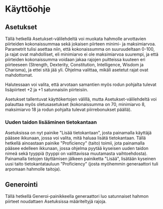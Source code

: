 # Käyttöohje

## Asetukset

Tällä hetkellä Asetukset-välilehdeltä voi muokata hahmolle arvottavien piirteiden kokonaissummaa sekä jokaisen piirteen minimi-
ja maksimiarvoa. Parametrit tulisi asettaa niin, että kokonaissumma on suuruudeltaan 0-100, ja rajat ovat mahdolliset, eli
minimiarvo ei ole maksimiarvoa suurempi, ja että piirteiden kokonaissumma voidaan jakaa rajojen puitteissa kuuteen eri piirteeseen
(Strength, Dexterity, Constitution, Intelligence, Wisdom ja Charisma), ja ettei sitä jää yli. Ohjelma valittaa, mikäli asetetut
rajat ovat mahdottomat.

Halutessaan voi valita, että arvotaan samantien myös rodun pohjalta tulevat lisäpiirteet +2 ja +1 satunnaisiin piirteisiin.

Asetukset tallentuvat käyttökertojen välillä, mutta Asetukset-välilehdeltä voi palauttaa myös oletusasetukset (kokonaissumma on 70,
minimiarvo 8, maksimiarvo 18 ja rodun pohjalta tulevat piirrebonukset päällä).

### Uuden taidon lisääminen tietokantaan

Asetuksissa on nyt painike "Lisää tietokantaan", josta painamalla käyttäjä pääsee ikkunaan, jossa voi valita, mitä haluaa lisätä tietokantaan.
Tällä hetkellä ainoastaan painike "Proficiency" (taito) toimii, jota painamalla pääsee edelleen ikkunaan, jossa ohjelma pyytää kyseisen uuden taidon nimeä sekä tyyppiä (tyyppi on valittavissa muutamasta vaihtoehdosta). Painamalla tietojen täyttämisen jälkeen painiketta "Lisää", lisätään kyseinen uusi taito tietokantatauluun "Proficiency" (josta myöhemmin generaattori tuli arpomaan hahmolle taitoja).

## Generointi

Tällä hetkellä Generoi-painikkeella generaattori luo satunnaiset hahmon piirteet noudattaen Asetuksissa määriteltyjä rajoja.
